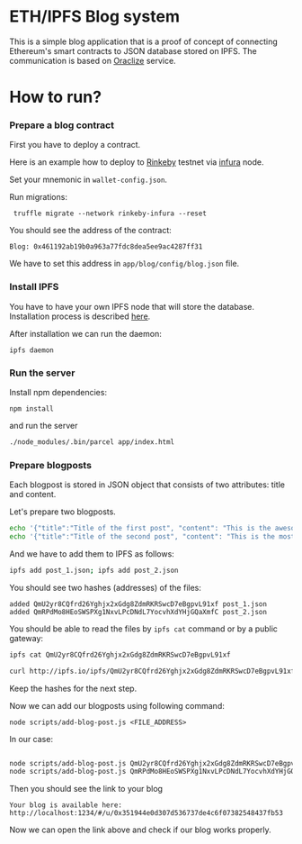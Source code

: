 # ETH/IPFS Blog system

This is a simple blog application that is a proof of concept of connecting Ethereum's smart contracts to JSON database stored on IPFS. The communication is based on [Oraclize](http://oraclize.it) service.  

# How to run?

### Prepare a blog contract

First you have to deploy a contract. 

Here is an example how to deploy to [Rinkeby](https://www.rinkeby.io/) testnet via [infura](https://infura.io/) node.

Set your mnemonic in `wallet-config.json`.

Run migrations:

```
 truffle migrate --network rinkeby-infura --reset
```

You should see the address of the contract:

```
Blog: 0x461192ab19b0a963a77fdc8dea5ee9ac4287ff31
```

We have to set this address in `app/blog/config/blog.json` file.

### Install IPFS

You have to have your own IPFS node that will store the database. Installation process is described [here](https://ipfs.io/docs/install/).

After installation we can run the daemon:

```apple js
ipfs daemon
```

### Run the server

Install npm dependencies:

```
npm install
```

and run the server

```bash
./node_modules/.bin/parcel app/index.html
```

### Prepare blogposts

Each blogpost is stored in JSON object that consists of two attributes: title and content.

Let's prepare two blogposts.

```bash
echo '{"title":"Title of the first post", "content": "This is the awesome content!"}' > post_1.json
echo '{"title":"Title of the second post", "content": "This is the most awesome content!"}' > post_2.json
```

And we have to add them to IPFS as follows:

```bash
ipfs add post_1.json; ipfs add post_2.json
```

You should see two hashes (addresses) of the files:

```
added QmU2yr8CQfrd26Yghjx2xGdg8ZdmRKRSwcD7eBgpvL91xf post_1.json
added QmRPdMo8HEoSWSPXg1NxvLPcDNdL7YocvhXdYHjGQaXmfC post_2.json
```

You should be able to read the files by `ipfs cat` command or by a public gateway:

```bash
ipfs cat QmU2yr8CQfrd26Yghjx2xGdg8ZdmRKRSwcD7eBgpvL91xf
```

```bash
curl http://ipfs.io/ipfs/QmU2yr8CQfrd26Yghjx2xGdg8ZdmRKRSwcD7eBgpvL91xf
```

Keep the hashes for the next step.

Now we can add our blogposts using following command:

```
node scripts/add-blog-post.js <FILE_ADDRESS>

```

In our case:

```bash

node scripts/add-blog-post.js QmU2yr8CQfrd26Yghjx2xGdg8ZdmRKRSwcD7eBgpvL91xf
node scripts/add-blog-post.js QmRPdMo8HEoSWSPXg1NxvLPcDNdL7YocvhXdYHjGQaXmfC

```

Then you should see the link to your blog

```
Your blog is available here:
http://localhost:1234/#/u/0x351944e0d307d536737de4c6f07382548437fb53
```

Now we can open the link above and check if our blog works properly.
